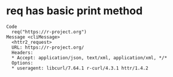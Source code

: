 # req has basic print method

    Code
      req("https://r-project.org")
    Message <cliMessage>
      <httr2_request>
      URL: https://r-project.org/
      Headers:
      * Accept: application/json, text/xml, application/xml, */*
      Options:
      * useragent: libcurl/7.64.1 r-curl/4.3.1 httr/1.4.2

